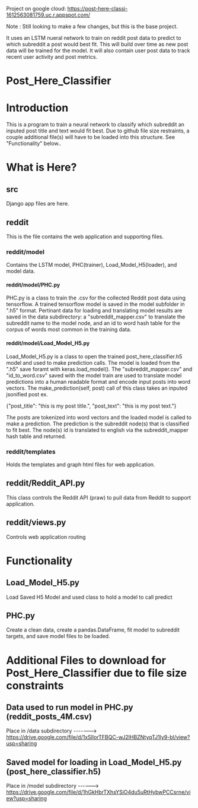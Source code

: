 Project on google cloud: 
  https://post-here-classi-1612563081759.uc.r.appspot.com/
  
Note : Still looking to make a few changes, but this is the base project.

It uses an LSTM nueral network to train on reddit post data to predict to which subreddit a post would best fit. This will build over time as new post data will be trained for the model. It will also contain user post data to track recent user activity and post metrics.

# Post_Here_Classifier


# Introduction
This is a program to train a neural network to classify which subreddit an inputed post title and text would fit best. Due to github file size restraints, a couple additional file(s) will have to be loaded into this structure. See "Functionality" below..

# What is Here?

## src
Django app files are here.

## reddit
This is the file contains the web application and supporting files.
  
  ### reddit/model
  Contains the LSTM model, PHC(trainer), Load_Model_H5(loader), and model data.
  
  #### reddit/model/PHC.py 
PHC.py is a class to train the .csv for the collected Reddit post data using tensorflow. A trained tensorflow model is saved in the model subfolder in ".h5" format. Pertinant data for loading and translating model results are saved in the data subdirectory: a "subreddit_mapper.csv" to translate the subreddit name to the model node, and an id to word hash table for the corpus of words most common in the training data. 

  #### reddit/model/Load_Model_H5.py 
Load_Model_H5.py is a class to open the trained post_here_classifier.h5 model and used to make prediction calls. The model is loaded from the ".h5" save foramt with keras.load_model(). The "subreddit_mapper.csv" and "id_to_word.csv" saved with the model train are used to translate model predictions into a human readable format and encode input posts into word vectors. The make_prediction(self, post) call of this class takes an inputed jsonified post ex. 

{"post_title": "this is my post title.", 
 "post_text": "this is my post text."}

The posts are tokenized into word vectors and the loaded model is called to make a prediction. The prediction is the subreddit node(s) that is classified to fit best. The node(s) id is translated to english via the subreddit_mapper hash table and returned.

  ### reddit/templates
  Holds the templates and graph html files for web application.
  
  ## reddit/Reddit_API.py
  This class controls the Reddit API (praw) to pull data from Reddit to support application.
  
  ## reddit/views.py
  Controls web application routing


# Functionality
  ## Load_Model_H5.py
  Load Saved H5 Model and used class to hold a model to call predict

  ## PHC.py
  Create a clean data, create a pandas.DataFrame, fit model to subreddit targets, and save model files to be loaded.



# Additional Files to download for Post_Here_Classifier due to file size constraints
  ## Data used to run model in PHC.py (reddit_posts_4M.csv)
  Place in /data subdirectory -------> https://drive.google.com/file/d/1xSlIorTFBQC-wJ2lHBZNtyqTJ1Iy9-bl/view?usp=sharing

  ## Saved model for loading in Load_Model_H5.py (post_here_classifier.h5)
  Place in /model subdirectory ------> https://drive.google.com/file/d/1hGkHbrTXhsYSiO4du5uRtHybwPCCsrne/view?usp=sharing
